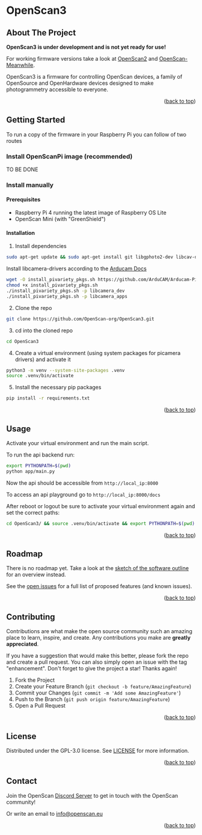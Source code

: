<div id="top"></div>

# OpenScan3

<!-- ABOUT THE PROJECT -->
## About The Project

**OpenScan3 is under development and is not yet ready for use!**

For working firmware versions take a look at [OpenScan2](https://github.com/OpenScan-org/OpenScan2/) and [OpenScan-Meanwhile](https://github.com/stealthizer/OpenScan2).

OpenScan3 is a firmware for controlling OpenScan devices, a family of OpenSource and OpenHardware devices designed to make photogrammetry accessible to everyone.

<p align="right">(<a href="#top">back to top</a>)</p>

<!-- GETTING STARTED -->
## Getting Started

To run a copy of the firmware in your Raspberry Pi you can follow of two routes

### Install OpenScanPi image (recommended)

TO BE DONE

### Install manually

#### Prerequisites

 - Raspberry Pi 4 running the latest image of Raspberry OS Lite
 - OpenScan Mini (with "GreenShield")

#### Installation

1. Install dependencies

```sh
sudo apt-get update && sudo apt-get install git libgphoto2-dev libcav-dev python3-dev python3-libcamera python3-kms++ -y

```
Install libcamera-drivers according to the [Arducam Docs](https://docs.arducam.com/Raspberry-Pi-Camera/Native-camera/16MP-IMX519/#raspberry-pi-bullseye-os-6121-and-laterbookworm-os)

```sh
wget -O install_pivariety_pkgs.sh https://github.com/ArduCAM/Arducam-Pivariety-V4L2-Driver/releases/download/install_script/install_pivariety_pkgs.sh
chmod +x install_pivariety_pkgs.sh
./install_pivariety_pkgs.sh -p libcamera_dev
./install_pivariety_pkgs.sh -p libcamera_apps

```

2. Clone the repo

```sh
git clone https://github.com/OpenScan-org/OpenScan3.git
```

3. cd into the cloned repo

```sh
cd OpenScan3
```

4. Create a virtual environment (using system packages for picamera drivers) and activate it

```sh
python3 -m venv --system-site-packages .venv
source .venv/bin/activate
```


5. Install the necessary pip packages

```sh
pip install -r requirements.txt
```

<p align="right">(<a href="#top">back to top</a>)</p>

<!-- USAGE EXAMPLES -->
## Usage

Activate your virtual environment and run the main script.

To run the api backend run:
```sh
export PYTHONPATH=$(pwd)
python app/main.py
```

Now the api should be accessible from `http://local_ip:8000`

To access an api playground go to `http://local_ip:8000/docs`

After reboot or logout be sure to activate your virtual environment again and set the correct paths:
```sh
cd OpenScan3/ && source .venv/bin/activate && export PYTHONPATH=$(pwd)
```

<p align="right">(<a href="#top">back to top</a>)</p>

<!-- ROADMAP -->
## Roadmap

There is no roadmap yet. Take a look at the [sketch of the software outline](https://github.com/OpenScan-org/OpenScan3/blob/main/software_dev_outline.md) for an overview instead.

See the [open issues](https://github.com/OpenScan-org/OpenScan3/issues) for a full list of proposed features (and known issues).

<p align="right">(<a href="#top">back to top</a>)</p>



<!-- CONTRIBUTING -->
## Contributing

Contributions are what make the open source community such an amazing place to learn, inspire, and create. Any contributions you make are **greatly appreciated**.

If you have a suggestion that would make this better, please fork the repo and create a pull request. You can also simply open an issue with the tag "enhancement".
Don't forget to give the project a star! Thanks again!

1. Fork the Project
2. Create your Feature Branch (`git checkout -b feature/AmazingFeature`)
3. Commit your Changes (`git commit -m 'Add some AmazingFeature'`)
4. Push to the Branch (`git push origin feature/AmazingFeature`)
5. Open a Pull Request

<p align="right">(<a href="#top">back to top</a>)</p>



<!-- LICENSE -->
## License

Distributed under the GPL-3.0 license. See [LICENSE](https://github.com/OpenScan-org/OpenScan3/blob/main/LICENSE) for more information.

<p align="right">(<a href="#top">back to top</a>)</p>



<!-- CONTACT -->
## Contact

Join the OpenScan [Discord Server](https://discord.com/invite/gpaKWPpWtG) to get in touch with the OpenScan community!

Or write an email to <a href="mailto:info@openscan.eu">info@openscan.eu</a>

<p align="right">(<a href="#top">back to top</a>)</p>




